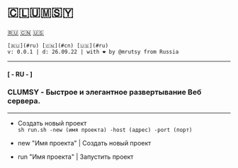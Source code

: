 # 🇨​​​​​🇱​​​​​🇺​​​​​🇲​​​​​🇸​​​​​🇾​​​​​
[🇷🇺](#ru) [🇨🇳](#cn) [🇺🇸](#ru)
```
[🇷🇺](#ru) [🇨🇳](#cn) [🇺🇸](#ru)
v: 0.0.1 | d: 26.09.22 | with ❤ by @mrutsy from Russia
```
___

#### <a name="ru">[ - RU - ]</a>
### CLUMSY - Быстрое и элегантное развертывание Веб сервера.

---

- Создать новый проект <br>
```sh run.sh -new (имя проекта) -host (адрес) -port (порт)```

- new "Имя проекта" | Создать новый проект <br>
- run "Имя проекта" | Запустить проект